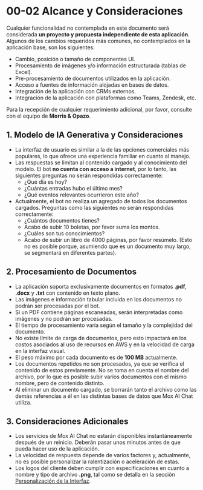 # 00-02 Alcance y Consideraciones
Cualquier funcionalidad no contemplada en este documento será considerada **un proyecto y propuesta independiente de esta aplicación**. Algunos de los cambios requeridos más comunes, no contemplados en la aplicación base, son los siguientes:

* Cambio, posición o tamaño de componentes UI.
* Procesamiento de imágenes y/o información estructurada (tablas de Excel).
* Pre-procesamiento de documentos utilizados en la aplicación.
* Acceso a fuentes de información alojadas en bases de datos.
* Integración de la aplicación con CRMs externos.
* Integración de la aplicación con plataformas como Teams, Zendesk, etc.

Para la recepción de cualquier requerimiento adicional, por favor, consulte con el equipo de **Morris & Opazo**.


## 1. Modelo de IA Generativa y Consideraciones
* La interfaz de usuario es similar a la de las opciones comerciales más populares, lo que ofrece una experiencia familiar en cuanto al manejo.
* Las respuestas se limitan al contenido cargado y al conocimiento del modelo. El bot **no cuenta con acceso a internet**, por lo tanto, las siguientes preguntas no serán respondidas correctamente:
    * ¿Qué día es hoy?
    * ¿Cuántas entradas hubo el último mes?
    * ¿Qué eventos relevantes ocurrieron este año?
* Actualmente, el bot no realiza un agregado de todos los documentos cargados. Preguntas como las siguientes no serán respondidas correctamente:
    * ¿Cuántos documentos tienes?
    * Acabo de subir 10 boletas, por favor suma los montos.
    * ¿Cuáles son tus conocimientos?
    * Acabo de subir un libro de 4000 páginas, por favor resúmelo. (Esto no es posible porque, asumiendo que es un documento muy largo, se segmentará en diferentes partes).

## 2. Procesamiento de Documentos
* La aplicación soporta exclusivamente documentos en formatos **.pdf**, **.docx** y **.txt** con contenido en texto plano.
* Las imágenes e información tabular incluida en los documentos no podrán ser procesadas por el bot.
* Si un PDF contiene páginas escaneadas, serán interpretadas como imágenes y no podrán ser procesadas.
* El tiempo de procesamiento varía según el tamaño y la complejidad del documento.
* No existe límite de carga de documentos, pero esto impactará en los costos asociados al uso de recursos en AWS y en la velocidad de carga en la interfaz visual.
* El peso máximo por cada documento es de **100 MB** actualmente.
* Los documentos repetidos no son procesados, ya que se verifica el contenido de estos previamente. No se toma en cuenta el nombre del archivo, por lo que es posible subir varios documentos con el mismo nombre, pero de contenido distinto.
* Al eliminar un documento cargado, se borrarán tanto el archivo como las demás referencias a él en las distintas bases de datos que Mox AI Chat utiliza.

## 3. Consideraciones Adicionales
* Los servicios de Mox AI Chat no estarán disponibles instantáneamente después de un reinicio. Deberán pasar unos minutos antes de que pueda hacer uso de la aplicación.
* La velocidad de respuesta depende de varios factores y, actualmente, no es posible personalizar la ralentización o aceleración de estas.
* Los logos del cliente deben cumplir con especificaciones en cuanto a nombre y tipo de archivo **.png**, tal como se detalla en la sección [Personalización de la Interfaz](10-04-Personalizacion-de-la-Interfaz.md).